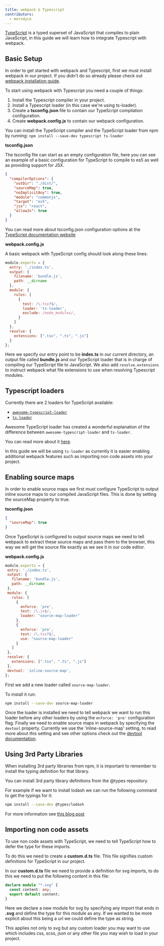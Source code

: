 ```yaml
---
title: webpack & Typescript
contributors:
  - morsdyce
---
```


[TypeScript](https://www.typescriptlang.org) is a typed superset of JavaScript that compiles to plain JavaScript, in this guide we will learn how to integrate Typescript with webpack.


## Basic Setup

In order to get started with webpack and Typescript, first we must install webpack in our project.
If you didn't do so already please check out [webpack installation guide](/guides/installation/).

To start using webpack with Typescript you need a couple of things:

1. Install the Typescript compiler in your project.
2. Install a Typescript loader (in this case we're using ts-loader).
3. Create a __tsconfig.json__ file to contain our TypeScript compilation configuration.
4. Create __webpack.config.js__ to contain our webpack configuration.

You can install the TypeScript compiler and the TypeScript loader from npm by running:
 `npm install --save-dev typescript ts-loader`

__tsconfig.json__

The tsconfig file can start as an empty configuration file, here you can see an example of a basic configuration for TypeScript to compile to es5 as well as providing support for JSX.

```json
{
  "compilerOptions": {
    "outDir": "./dist/",
    "sourceMap": true,
    "noImplicitAny": true,
    "module": "commonjs",
    "target": "es5",
    "jsx": "react",
    "allowJs": true
  }
}
```

You can read more about tsconfig.json configuration options at the [TypeScript documentation website](https://www.typescriptlang.org/docs/handbook/tsconfig-json.html)

__webpack.config.js__

A basic webpack with TypeScript config should look along these lines:

```js
module.exports = {
  entry: './index.ts',
  output: {
    filename: 'bundle.js',
    path: __dirname
  },
  module: {
    rules: [
      {
        test: /\.tsx?$/,
        loader: 'ts-loader',
        exclude: /node_modules/,
      }
    ]
  },
  resolve: {
    extensions: [".tsx", ".ts", ".js"]
  }
};
```

Here we specify our entry point to be __index.ts__ in our current directory, an output file called __bundle.js__ and our TypeScript loader that is in charge of compiling our TypeScript file to JavaScript. We also add `resolve.extensions` to instruct webpack what file extensions to use when resolving Typescript modules.


## Typescript loaders

Currently there are 2 loaders for TypeScript available:

* [`awesome-typescript-loader`](https://github.com/s-panferov/awesome-typescript-loader)
* [`ts-loader`](https://github.com/TypeStrong/ts-loader)

Awesome TypeScript loader has created a wonderful explanation of the
difference between `awesome-typescript-loader` and `ts-loader`.

You can read more about it [here](https://github.com/s-panferov/awesome-typescript-loader#differences-between-ts-loader).

In this guide we will be using `ts-loader` as currently it is easier enabling additional webpack features such as importing non code assets into your project.


## Enabling source maps

In order to enable source maps we first must configure TypeScript to output inline source maps to our compiled JavaScript files.
This is done by setting the sourceMap property to true.

__tsconfig.json__

```json
{
  "sourceMap": true
}
```

Once TypeScript is configured to output source maps we need to tell webpack
to extract these source maps and pass them to the browser, this way we will get the source file
exactly as we see it in our code editor.

__webpack.config.js__

```js
module.exports = {
 entry: './index.ts',
 output: {
   filename: 'bundle.js',
   path: __dirname
 },
 module: {
   rules: [
     {
       enforce: 'pre',
       test: /\.js$/,
       loader: "source-map-loader"
     },
     {
       enforce: 'pre',
       test: /\.tsx?$/,
       use: "source-map-loader"
     }
   ]
 },
 resolve: {
   extensions: [".tsx", ".ts", ".js"]
 },
 devtool: 'inline-source-map',
};
```

First we add a new loader called `source-map-loader`.

To install it run:

``` bash
npm install --save-dev source-map-loader
```

Once the loader is installed we need to tell webpack we want to run this loader before any other loaders by using the `enforce: 'pre'` configuration flag.
Finally we need to enable source maps in webpack by specifying the `devtool` property.
Currently we use the 'inline-source-map' setting, to read more about this setting and see other options check out the [devtool documentation](/documentation/configuration/devtool/).


## Using 3rd Party Libraries

When installing 3rd party libraries from npm, it is important to remember
to install the typing definition for that library.

You can install 3rd party library definitions from the @types repository.

For example if we want to install lodash we can run the following command to get the typings for it:

``` bash
npm install --save-dev @types/lodash
```

For more information see [this blog post](https://blogs.msdn.microsoft.com/typescript/2016/06/15/the-future-of-declaration-files/)


## Importing non code assets

To use non code assets with TypeScript, we need to tell TypeScript how to defer the type for these imports.

To do this we need to create a __custom.d.ts__ file.
This file signifies custom definitions for TypeScript in our project.

In our __custom.d.ts__ file we need to provide a definition for svg imports, to do this we need to put the following content in this file:

```typescript
declare module "*.svg" {
  const content: any;
  export default content;
}
```

Here we declare a new module for svg by specifying any import that ends in __.svg__ and define the type for this module as any.
If we wanted to be more explicit about this being a url we could define the type as string.

This applies not only to svg but any custom loader you may want to use which includes css, scss, json or any other file you may wish to load in your project.
